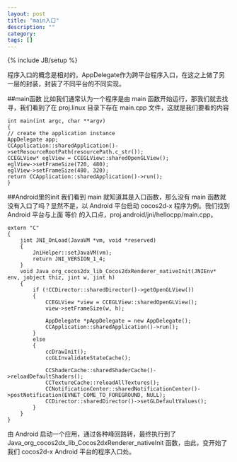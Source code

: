```yaml
---
layout: post
title: "main入口"
description: ""
category: 
tags: []
---
```

{% include JB/setup %}


程序入口的概念是相对的，AppDelegate作为跨平台程序入口，在这之上做了另一层的封装，封装了不同平台的不同实现。

##main函数
比如我们通常认为一个程序是由 main 函数开始运行，那我们就去找寻，我们看到了在 proj.linux 目录下存在 main.cpp 文件，这就是我们要看的内容

    int main(int argc, char **argv)
    {
    // create the application instance
    AppDelegate app;
    CCApplication::sharedApplication()->setResourceRootPath(resourcePath.c_str());
    CCEGLView* eglView = CCEGLView::sharedOpenGLView();
    eglView->setFrameSize(720, 480);
    eglView->setFrameSize(480, 320);
    return CCApplication::sharedApplication()->run();
    }

##Android里的init
我们看到 main 就知道其是入口函数，那么没有 main 函数就没有入口了吗？显然不是，以 Android 平台启动 cocos2d-x 程序为例。我们找到 Android 平台与上面 等价 的入口点，proj.android/jni/hellocpp/main.cpp。

    extern "C"  
    {    
        jint JNI_OnLoad(JavaVM *vm, void *reserved)  
        {  
            JniHelper::setJavaVM(vm);        
            return JNI_VERSION_1_4;  
        }        
        void Java_org_cocos2dx_lib_Cocos2dxRenderer_nativeInit(JNIEnv*  env, jobject thiz, jint w, jint h)  
        {  
            if (!CCDirector::sharedDirector()->getOpenGLView())  
            {  
                CCEGLView *view = CCEGLView::sharedOpenGLView();  
                view->setFrameSize(w, h);  
          
                AppDelegate *pAppDelegate = new AppDelegate();  
                CCApplication::sharedApplication()->run();  
            }  
            else  
            {  
                ccDrawInit();  
                ccGLInvalidateStateCache();  
          
                CCShaderCache::sharedShaderCache()->reloadDefaultShaders();  
                CCTextureCache::reloadAllTextures();  
                CCNotificationCenter::sharedNotificationCenter()->postNotification(EVNET_COME_TO_FOREGROUND, NULL);  
                CCDirector::sharedDirector()->setGLDefaultValues();   
            } 
        } 
    }  

由 Android 启动一个应用，通过各种峰回路转，最终执行到了 Java_org_cocos2dx_lib_Cocos2dxRenderer_nativeInit 函数，由此，变开始了我们 cocos2d-x Android 平台的程序入口处。